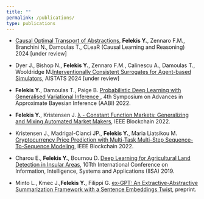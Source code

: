 ```yaml
---
title: "" 
permalink: /publications/
type: publications
---
```


* [Causal Optimal Transport of Abstractions](), **Felekis Y.**, Zennaro F.M., Branchini N., Damoulas T., CLeaR (Causal Learning and Reasoning) 2024 [under review]
  
* Dyer J., Bishop N., **Felekis Y.**, Zennaro F.M., Calinescu A., Damoulas T., Wooldridge M.[Interventionally Consistent Surrogates for Agent-based Simulators](), AISTATS 2024 [under review]

* **Felekis Y.**, Damoulas T., Paige B. [Probabilistic Deep Learning with Generalised Variational Inference 
](https://openreview.net/forum?id=L_jGauvvbu0), 4th Symposium on Advances in Approximate Bayesian Inference (AABI) 2022.

* **Felekis Y.**, Kristensen J. [λ - Constant Function Markets: Generalizing and Mixing Automated Market Makers](https://ieeexplore.ieee.org/document/9881841), IEEE Blockchain 2022.

* Kristensen J., Madrigal-Cianci JP., **Felekis Y.**, Maria Liatsikou M. [Cryptocurrency Price Prediction with Multi-Task Multi-Step Sequence-To-Sequence Modeling](https://ieeexplore.ieee.org/document/9881849), IEEE Blockchain 2022.

* Charou E., **Felekis Y.**, Bournou D. [Deep Learning for Agricultural Land Detection in Insular Areas](https://ieeexplore.ieee.org/document/8900670), 10Tth International Conference on Information, Intelligence, Systems and Applications (IISA) 2019.

* Minto L., Kmec J.,**Felekis Y.**, Filippi G. [ex-GPT: An Extractive-Abstractive Summarization Framework with a Sentence Embeddings Twist](https://github.com/LorenzoMinto/ex-GPT-Summarizer/blob/master/GPTe__An_extractive_abstractive_summarization_framework.pdf), preprint.
